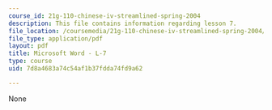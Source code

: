 ```yaml
---
course_id: 21g-110-chinese-iv-streamlined-spring-2004
description: This file contains information regarding lesson 7.
file_location: /coursemedia/21g-110-chinese-iv-streamlined-spring-2004/7d8a4683a74c54af1b37fdda74fd9a62_MIT21G_110S04_L7.pdf
file_type: application/pdf
layout: pdf
title: Microsoft Word - L-7
type: course
uid: 7d8a4683a74c54af1b37fdda74fd9a62

---
```

None